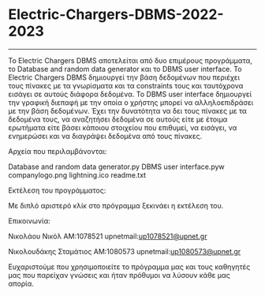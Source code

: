 # Electric-Chargers-DBMS-2022-2023
----------------------------------------------------
To Electric Chargers DBMS αποτελείται από δυο επιμέρους προγράμματα, το Database and random data generator και το DBMS user interface.
To Electric Chargers DBMS δημιουργεί την βάση δεδομένων που περιέχει τους πίνακες με τα γνωρίσματα και τα constraints τους και ταυτόχρονα
εισάγει σε αυτούς διάφορα δεδομένα.
Το DBMS user interface δημιουργεί την γραφική διεπαφή με την οποία ο χρήστης μπορεί να αλληλοεπιδράσει με την βάση δεδομένων.
Έχει την δυνατότητα να δει τους πίνακες με τα δεδομένα τους, να αναζητήσει δεδομένα σε αυτούς είτε με έτοιμα ερωτήματα είτε βάσει κάποιου 
στοιχείου που επιθυμεί, να εισάγει, να ενημερώσει και να διαγράψει δεδομένα από τους πίνακες.  

Αρχεία που περιλαμβάνονται:

Database and random data generator.py
DBMS user interface.pyw
companylogo.png
lightning.ico
readme.txt

Εκτέλεση του προγράμματος:

Με διπλό αριστερό κλίκ στο πρόγραμμα ξεκινάει η εκτέλεση του.

Επικοινωνία:

Νικολάου Νικόλ
ΑΜ:1078521
upnetmail:up1078521@upnet.gr

Nικολουδάκης Σταμάτιος
ΑΜ:1080573
upnetmail:up1080573@upnet.gr

Ευχαριστούμε που χρησιμοποιείτε το πρόγραμμα μας και τους καθηγητές μας  που  παρείχαν γνώσεις και ήταν πρόθυμοι να λύσουν κάθε μας απορία. 
